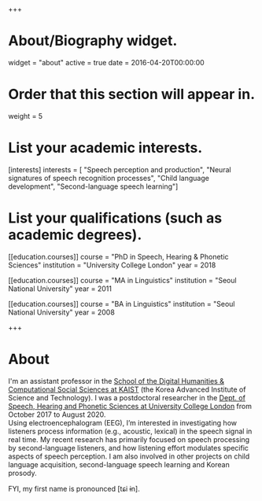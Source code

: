 +++
# About/Biography widget.
widget = "about"
active = true
date = 2016-04-20T00:00:00

# Order that this section will appear in.
weight = 5

# List your academic interests.
[interests]
  interests = [
    "Speech perception and production",
    "Neural signatures of speech recognition processes", 
    "Child language development", 
    "Second-language speech learning"]

# List your qualifications (such as academic degrees).
[[education.courses]]
  course = "PhD in Speech, Hearing & Phonetic Sciences"
  institution = "University College London"
  year = 2018

[[education.courses]]
   course = "MA in Linguistics"
  institution = "Seoul National University"
  year = 2011

[[education.courses]]
 course = "BA in Linguistics"
  institution = "Seoul National University"
  year = 2008
 
+++

# About
I'm an assistant professor in the [School of the Digital Humanities & Computational Social Sciences at KAIST](https://hss.kaist.ac.kr/) (the Korea Advanced Institute of Science and Technology). I was a postdoctoral researcher in the [Dept. of Speech, Hearing and Phonetic Sciences at University College London](https://www.ucl.ac.uk/pals/research/speech-hearing-and-phonetic-sciences) from October 2017 to August 2020. <br/>
Using electroencephalogram (EEG), I’m interested in investigating how listeners process information (e.g., acoustic, lexical) in the speech signal in real time. My recent research has primarily focused on speech processing by second-language listeners, and how listening effort modulates specific aspects of speech perception. I am also involved in other projects on child language acquisition, second-language speech learning and Korean prosody.

FYI, my first name is pronounced [tɕi ɨn].
